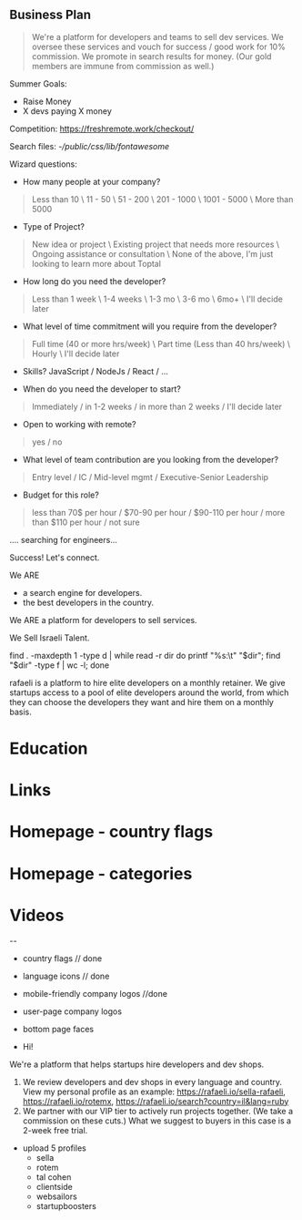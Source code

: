 Business Plan
-------------
> We're a platform for developers and teams to sell dev services.
> We oversee these services and vouch for success / good work for 10% commission.
> We promote in search results for money. (Our gold members are immune from commission as well.)

Summer Goals:
* Raise Money
* X devs paying X money

Competition:
https://freshremote.work/checkout/

Search files:
-*/public/css/lib/fontawesome*

Wizard questions:
- How many people at your company? 
> Less than 10 \ 11 - 50 \ 51 - 200 \ 201 - 1000 \ 1001 - 5000 \ More than 5000 

- Type of Project? 
> New idea or project \ Existing project that needs more resources \ Ongoing assistance or consultation \ None of the above, I'm just looking to learn more about Toptal

- How long do you need the developer?
> Less than 1 week \ 1-4 weeks \ 1-3 mo \ 3-6 mo \ 6mo+ \ I'll decide later

- What level of time commitment will you require from the developer?
> Full time (40 or more hrs/week) \ Part time (Less than 40 hrs/week) \ Hourly \ I'll decide later

- Skills? 
JavaScript / NodeJs / React / ... 

- When do you need the developer to start?
> Immediately / in 1-2 weeks / in more than 2 weeks / I'll decide later 

- Open to working with remote?
> yes / no

- What level of team contribution are you looking from the developer?
> Entry level / IC / Mid-level mgmt / Executive-Senior Leadership

- Budget for this role?
> less than 70$ per hour / $70-90 per hour / $90-110 per hour / more than $110 per hour / not sure 

.... searching for engineers...

Success! Let's connect. 



We ARE
- a search engine for developers.
- the best developers in the country. 

We ARE a platform for developers to sell services. 



We Sell Israeli Talent. 

find . -maxdepth 1 -type d | while read -r dir
do printf "%s:\t" "$dir"; find "$dir" -type f | wc -l; done

rafaeli is a platform to hire elite developers on a monthly retainer. We give startups access to a pool of elite developers around the world, from which they can choose the developers they want and hire them on a monthly basis. 


# Education
# Links
# Homepage - country flags 
# Homepage - categories 
# Videos 

-- 
* country flags // done 
* language icons // done 
* mobile-friendly company logos //done 
* user-page company logos 
* bottom page faces 

* Hi! 

We're a platform that helps startups hire developers and dev shops. 

1. We review developers and dev shops in every language and country. View my personal profile as an example: https://rafaeli.io/sella-rafaeli, https://rafaeli.io/rotemx, https://rafaeli.io/search?country=il&lang=ruby
2. We partner with our VIP tier to actively run projects together. (We take a commission on these cuts.) What we suggest to buyers in this case is a 2-week free trial. 


* upload 5 profiles
	- sella
	- rotem
	- tal cohen
	- clientside
	- websailors
	- startupboosters